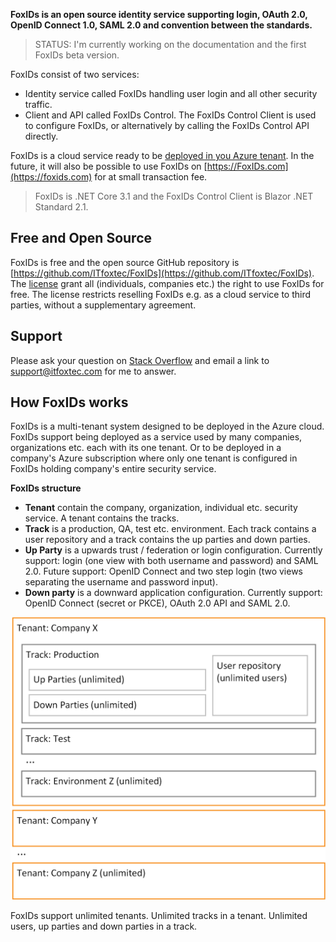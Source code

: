 **FoxIDs is an open source identity service supporting login, OAuth 2.0, OpenID Connect 1.0, SAML 2.0 and convention between the standards.**

> STATUS: I'm currently working on the documentation and the first FoxIDs beta version.

FoxIDs consist of two services:

- Identity service called FoxIDs handling user login and all other security traffic.
- Client and API called FoxIDs Control. The FoxIDs Control Client is used to configure FoxIDs, or alternatively by calling the FoxIDs Control API directly.

FoxIDs is a cloud service ready to be [deployed in you Azure tenant](deployment.md). In the future, it will also be possible to use FoxIDs on [https://FoxIDs.com](https://foxids.com) for at small transaction fee.

> FoxIDs is .NET Core 3.1 and the FoxIDs Control Client is Blazor .NET Standard 2.1.

## Free and Open Source

FoxIDs is free and the open source GitHub repository is [https://github.com/ITfoxtec/FoxIDs](https://github.com/ITfoxtec/FoxIDs).  
The [license](https://github.com/ITfoxtec/FoxIDs/blob/master/LICENSE) grant all (individuals, companies etc.) the right to use FoxIDs for free. The license restricts reselling FoxIDs e.g. as a cloud service to third parties, without a supplementary agreement.

## Support

Please ask your question on [Stack Overflow](https://stackoverflow.com) and email a link to <a href="mailto:support@itfoxtec.com?subject=FoxIDs">support@itfoxtec.com</a> for me to answer.

## How FoxIDs works

FoxIDs is a multi-tenant system designed to be deployed in the Azure cloud. FoxIDs support being deployed as a service used by many companies, organizations etc. each with its one tenant. Or to be deployed in a company's Azure subscription where only one tenant is configured in FoxIDs holding company's entire security service.

**FoxIDs structure**

- **Tenant** contain the company, organization, individual etc. security service. A tenant contains the tracks.
- **Track** is a production, QA, test etc. environment. Each track contains a user repository and a track contains the up parties and down parties.
- **Up Party** is a upwards trust / federation or login configuration. Currently support: login (one view with both username and password) and SAML 2.0. Future support: OpenID Connect and two step login (two views separating the username and password input). 
- **Down party** is a downward application configuration. Currently support: OpenID Connect (secret or PKCE), OAuth 2.0 API and SAML 2.0.

![FoxIDs structure](images/structure.png)

FoxIDs support unlimited tenants. Unlimited tracks in a tenant. Unlimited users, up parties and down parties in a track.



